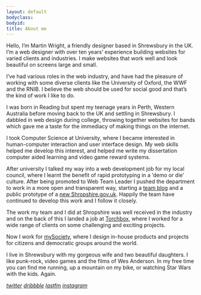 ```yaml
---
layout: default
bodyclass: 
bodyid: 
title: About me
---
```


Hello, I&#8217;m Martin Wright, a friendly designer based in Shrewsbury in the UK.
I&#8217;m a web designer with over ten years&#8217; experience building websites for varied clients and industries. I make websites that work well and look beautiful on screens large and small.

I&#8217;ve had various roles in the web industry, and have had the pleasure of working with some diverse clients like the University of Oxford, the WWF and the RNIB. I believe the web should be used for social good and that&#8217;s the kind of work I like to do.

I was born in Reading but spent my teenage years in Perth, Western Australia before moving back to the UK and settling in Shrewsbury.
I dabbled in web design during college, throwing together websites for bands which gave me a taste for the immediacy of making things on the internet. 

I took Computer Science at University, where I became interested in human-computer interaction and user interface design. My web skills helped me develop this interest, and helped me write my dissertation computer aided learning and video game reward systems.

After university I talked my way into a web development job for my local council, where I learnt the benefit of rapid prototyping in a &#8216;demo or die&#8217; culture. After being promoted to Web Team Leader I pushed the department to work in a more open and transparent way, starting a <a href="http://shropshire.gov.uk/projectwip">team blog</a> and a public prototype of a <a href="http://new.shropshire.gov.uk">new Shropshire.gov.uk</a>. Happily the team have continued to develop this work and I follow it closely.

The work my team and I did at Shropshire was well received in the industry and on the back of this I landed a job at <a href="http://torchbox.com">Torchbox</a>, where I worked for a wide range of clients on some challenging and exciting projects.

Now I work for <a href="http://mysociety.org">mySociety</a>, where I design in-house products and projects for citizens and democratic groups around the world.

I live in Shrewsbury with my gorgeous wife and two beautiful daughters. I like punk-rock, video games and the films of Wes Anderson. In my free time you can find me running, up a mountain on my bike, or watching Star Wars with the kids. Again.


<a href="http://twitter.com/wrightmartin" ><i>twitter</i></a>
<a href="http://dribbble.com/wrightmartin"><i>dribbble</i></a>
<a href="http://www.last.fm/user/Johnny-5"><i>lastfm</i></a>
<a href="http://instagram.com/mynameismartin/"><i>instagram</i></a>
    
